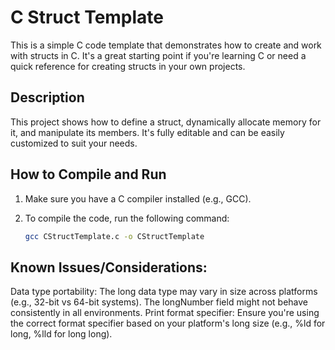 # C Struct Template

This is a simple C code template that demonstrates how to create and work with structs in C. It's a great starting point if you're learning C or need a quick reference for creating structs in your own projects.

## Description

This project shows how to define a struct, dynamically allocate memory for it, and manipulate its members. It's fully editable and can be easily customized to suit your needs.

## How to Compile and Run

1. Make sure you have a C compiler installed (e.g., GCC).
2. To compile the code, run the following command:

   ```bash
   gcc CStructTemplate.c -o CStructTemplate

## Known Issues/Considerations:
Data type portability: The long data type may vary in size across platforms (e.g., 32-bit vs 64-bit systems). The longNumber field might not behave consistently in all environments.
Print format specifier: Ensure you're using the correct format specifier based on your platform's long size (e.g., %ld for long, %lld for long long).
   